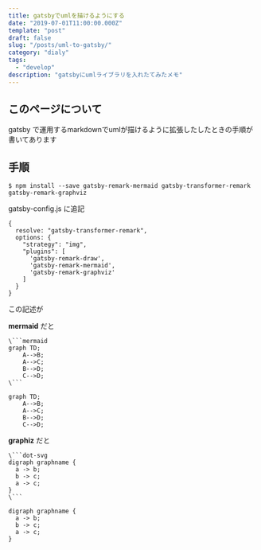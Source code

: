 ```yaml
---
title: gatsbyでumlを描けるようにする
date: "2019-07-01T11:00:00.000Z"
template: "post"
draft: false
slug: "/posts/uml-to-gatsby/"
category: "dialy"
tags:
  - "develop"
description: "gatsbyにumlライブラリを入れたてみたメモ"
---
```


## このページについて

gatsby で運用するmarkdownでumlが描けるように拡張したしたときの手順が書いてあります


## 手順


```none
$ npm install --save gatsby-remark-mermaid gatsby-transformer-remark gatsby-remark-graphviz
```

gatsby-config.js に追記

```
{
  resolve: "gatsby-transformer-remark",
  options: {
    "strategy": "img",
    "plugins": [
      'gatsby-remark-draw',
      'gatsby-remark-mermaid',
      'gatsby-remark-graphviz'
    ]
  }
}
```

この記述が

**mermaid** だと

```
\```mermaid
graph TD;
    A-->B;
    A-->C;
    B-->D;
    C-->D;
\```
```

```mermaid
graph TD;
    A-->B;
    A-->C;
    B-->D;
    C-->D;
```


**graphiz** だと

```
\```dot-svg
digraph graphname {
  a -> b;
  b -> c;
  a -> c;
}
\```
```


```dot-svg
digraph graphname {
  a -> b;
  b -> c;
  a -> c;
}
```

